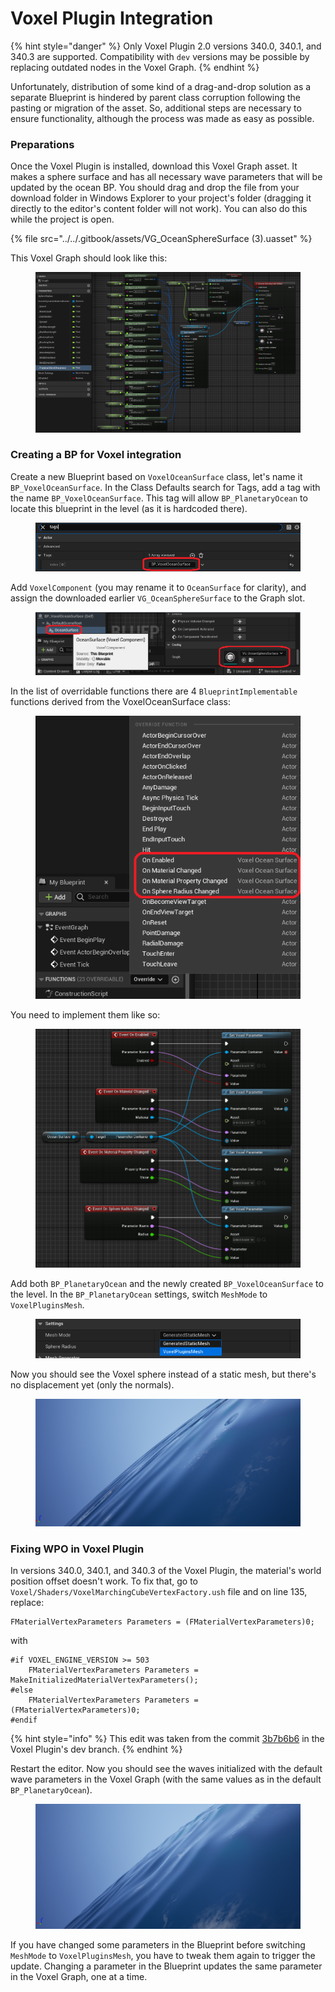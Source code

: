 # Voxel Plugin Integration

{% hint style="danger" %}
Only Voxel Plugin 2.0 versions 340.0, 340.1, and 340.3 are supported. Compatibility with `dev` versions may be possible by replacing outdated nodes in the Voxel Graph.
{% endhint %}

Unfortunately, distribution of some kind of a drag-and-drop solution as a separate Blueprint is hindered by parent class corruption following the pasting or migration of the asset. So, additional steps are necessary to ensure functionality, although the process was made as easy as possible.

### Preparations

Once the Voxel Plugin is installed, download this Voxel Graph asset. It makes a sphere surface and has all necessary wave parameters that will be updated by the ocean BP. You should drag and drop the file from your download folder in Windows Explorer to your project's folder (dragging it directly to the editor's content folder will not work). You can also do this while the project is open.

{% file src="../../.gitbook/assets/VG_OceanSphereSurface (3).uasset" %}

This Voxel Graph should look like this:

<figure><img src="../../.gitbook/assets/image (14).png" alt=""><figcaption></figcaption></figure>

### Creating a BP for Voxel integration

Create a new Blueprint based on `VoxelOceanSurface` class, let's name it `BP_VoxelOceanSurface`. In the Class Defaults search for Tags, add a tag with the name `BP_VoxelOceanSurface`. This tag will allow `BP_PlanetaryOcean` to locate this blueprint in the level (as it is hardcoded there).

<figure><img src="../../.gitbook/assets/image (8).png" alt=""><figcaption></figcaption></figure>

Add `VoxelComponent` (you may rename it to `OceanSurface` for clarity), and assign the downloaded earlier `VG_OceanSphereSurface` to the Graph slot.

<div align="left">

<figure><img src="../../.gitbook/assets/image (5).png" alt=""><figcaption></figcaption></figure>

</div>

In the list of overridable functions there are 4 `BlueprintImplementable` functions derived from the VoxelOceanSurface class:

<div align="left">

<figure><img src="../../.gitbook/assets/image (15).png" alt=""><figcaption></figcaption></figure>

</div>

You need to implement them like so:

<figure><img src="../../.gitbook/assets/image (10).png" alt=""><figcaption></figcaption></figure>

Add both `BP_PlanetaryOcean` and the newly created `BP_VoxelOceanSurface` to the level. In the `BP_PlanetaryOcean` settings, switch `MeshMode` to `VoxelPluginsMesh`.

<figure><img src="../../.gitbook/assets/image (11).png" alt=""><figcaption></figcaption></figure>

Now you should see the Voxel sphere instead of a static mesh, but there's no displacement yet (only the normals).

<figure><img src="../../.gitbook/assets/image.png" alt=""><figcaption></figcaption></figure>

### Fixing WPO in Voxel Plugin

In versions 340.0, 340.1, and 340.3 of the Voxel Plugin, the material's world position offset doesn't work. To fix that, go to `Voxel/Shaders/VoxelMarchingCubeVertexFactory.ush` file and on line 135, replace:

```hlsl
FMaterialVertexParameters Parameters = (FMaterialVertexParameters)0;
```

with

```hlsl
#if VOXEL_ENGINE_VERSION >= 503
	FMaterialVertexParameters Parameters = MakeInitializedMaterialVertexParameters();
#else
	FMaterialVertexParameters Parameters = (FMaterialVertexParameters)0;
#endif
```

{% hint style="info" %}
This edit was taken from the commit [3b7b6b6](https://github.com/VoxelPlugin/VoxelPlugin/commit/3b7b6b6d3ce16eb555bbc757dd50128298223d4f) in the Voxel Plugin's dev branch.
{% endhint %}

Restart the editor. Now you should see the waves initialized with the default wave parameters in the Voxel Graph (with the same values as in the default `BP_PlanetaryOcean`).

<figure><img src="../../.gitbook/assets/image (16).png" alt=""><figcaption></figcaption></figure>

If you have changed some parameters in the Blueprint before switching `MeshMode` to `VoxelPluginsMesh`, you have to tweak them again to trigger the update. Changing a parameter in the Blueprint updates the same parameter in the Voxel Graph, one at a time.

